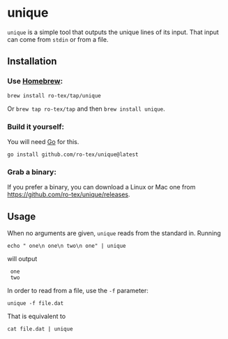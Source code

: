 # unique

`unique` is a simple tool that outputs the unique lines of its input. That input can come from `stdin` or from a file.

## Installation

### Use [Homebrew](https://brew.sh/):

```shell
brew install ro-tex/tap/unique
```

Or `brew tap ro-tex/tap` and then `brew install unique`.

### Build it yourself:

You will need [Go](https://go.dev/) for this.

```shell
go install github.com/ro-tex/unique@latest
```

### Grab a binary:

If you prefer a binary, you can download a Linux or Mac one from https://github.com/ro-tex/unique/releases.

## Usage

When no arguments are given, `unique` reads from the standard in.
Running

```shell
echo " one\n one\n two\n one" | unique
```

will output

```
 one
 two
```

In order to read from a file, use the `-f` parameter:

```shell
unique -f file.dat
```

That is equivalent to

```shell
cat file.dat | unique
```
